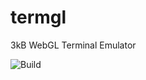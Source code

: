 # termgl
3kB WebGL Terminal Emulator

![Build](https://github.com/danprince/termgl/workflows/Build/badge.svg)
